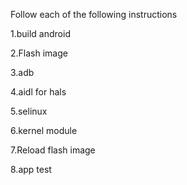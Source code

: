Follow each of the following instructions

1.build android

2.Flash image

3.adb

4.aidl for hals

5.selinux

6.kernel module

7.Reload flash image

8.app test
